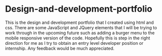 # Design-and-development-portfolio
This is the design and development portfolio that I created using html and css. There are some JavaScript and JQuery elements that I will be trying to work through in the upcoming future such as adding a burger menu to the mobile responsive version of the code. Hopefully this is step in the right direction for me as I try to obtain an entry level developer position or internship. Any feedback would be much appreciated.
